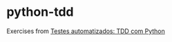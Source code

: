 # python-tdd

Exercises from [Testes automatizados: TDD com Python](https://cursos.alura.com.br/course/tdd-com-python)
